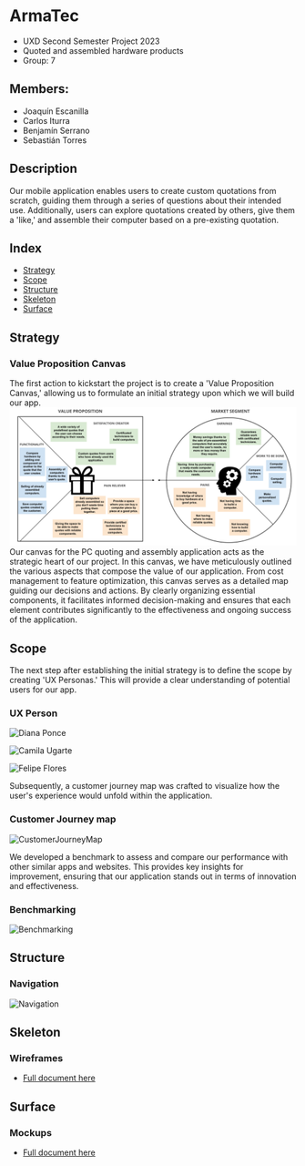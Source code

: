 # ArmaTec
- UXD Second Semester Project 2023
- Quoted and assembled hardware products
- Group: 7
## Members:
- Joaquín Escanilla
- Carlos Iturra
- Benjamín Serrano
- Sebastián Torres
## Description 
Our mobile application enables users to create custom quotations from scratch, guiding them through a series of questions about their intended use. Additionally, users can explore quotations created by others, give them a 'like,' and assemble their computer based on a pre-existing quotation.
## Index
- [Strategy](#strategy)
- [Scope](#scope)
- [Structure](#structure)
- [Skeleton](#skeleton)
- [Surface](#surface)
## Strategy
### Value Proposition Canvas
The first action to kickstart the project is to create a 'Value Proposition Canvas,' allowing us to formulate an initial strategy upon which we will build our app.
![Value Canvas Proposition](/Deliverables/ValuePropositionCanvas-ProyectoUXD.png) 
Our canvas for the PC quoting and assembly application acts as the strategic heart of our project. In this canvas, we have meticulously outlined the various aspects that compose the value of our application. From cost management to feature optimization, this canvas serves as a detailed map guiding our decisions and actions. By clearly organizing essential components, it facilitates informed decision-making and ensures that each element contributes significantly to the effectiveness and ongoing success of the application.
## Scope
The next step after establishing the initial strategy is to define the scope by creating 'UX Personas.' This will provide a clear understanding of potential users for our app.
### UX Person
![Diana Ponce](/Deriverables/DianaPonce.pnga)

![Camila Ugarte](/Deliverables/CamilaUgarte.pnga)

![Felipe Flores](/Deliverables/FelipeFlores.pnga)

Subsequently, a customer journey map was crafted to visualize how the user's experience would unfold within the application.
### Customer Journey map
![CustomerJourneyMap](/Deliverables/CustomerJourneyMap.pnga)

We developed a benchmark to assess and compare our performance with other similar apps and websites. This provides key insights for improvement, ensuring that our application stands out in terms of innovation and effectiveness.
### Benchmarking
![Benchmarking](/Deliverables/Benchmarking.pnga)
## Structure
### Navigation
![Navigation](/Deliverables/Navigation.pnga)
## Skeleton
### Wireframes
- [Full document here](/Deliverables/Wireframes.pdfa)
## Surface
### Mockups
- [Full document here](/Deliverables/Mockups.pdfa)
